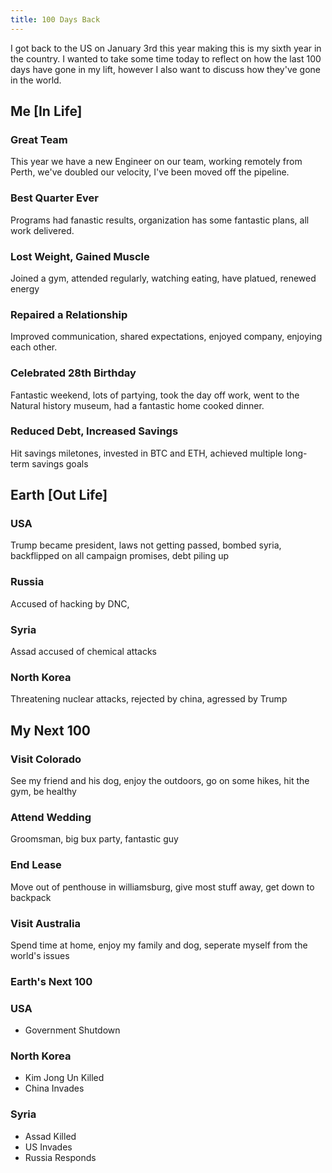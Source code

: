```yaml
---
title: 100 Days Back
---
```


I got back to the US on January 3rd this year making this is my sixth year in the country. I wanted to take some time today to reflect on how the last 100 days have gone in my lift, however I also want to discuss how they've gone in the world.

## Me [In Life]

### Great Team

This year we have a new Engineer on our team, working remotely from Perth, we've doubled our velocity, I've been moved off the pipeline.

### Best Quarter Ever

Programs had fanastic results, organization has some fantastic plans, all work delivered.

### Lost Weight, Gained Muscle

Joined a gym, attended regularly, watching eating, have platued, renewed energy

### Repaired a Relationship

Improved communication, shared expectations, enjoyed company, enjoying each other.

### Celebrated 28th Birthday

Fantastic weekend, lots of partying, took the day off work, went to the Natural history museum, had a fantastic home cooked dinner.

### Reduced Debt, Increased Savings

Hit savings miletones, invested in BTC and ETH, achieved multiple long-term savings goals

## Earth [Out Life]

### USA

Trump became president, laws not getting passed, bombed syria, backflipped on all campaign promises, debt piling up

### Russia

Accused of hacking by DNC,

### Syria

Assad accused of chemical attacks

### North Korea

Threatening nuclear attacks, rejected by china, agressed by Trump

## My Next 100

### Visit Colorado

See my friend and his dog, enjoy the outdoors, go on some hikes, hit the gym, be healthy

### Attend Wedding

Groomsman, big bux party, fantastic guy

### End Lease

Move out of penthouse in williamsburg, give most stuff away, get down to backpack

### Visit Australia

Spend time at home, enjoy my family and dog, seperate myself from the world's issues

### Earth's Next 100

### USA

- Government Shutdown

### North Korea

- Kim Jong Un Killed
- China Invades

### Syria

- Assad Killed
- US Invades
- Russia Responds
